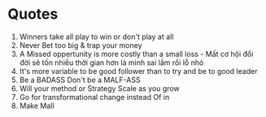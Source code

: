 # Quotes
1. Winners take all play to win or don't play at all
2. Never Bet too big & trap your money
3. A Missed oppertunity is more costly than a small loss - Mất cơ hội đổi đời sẽ tốn nhiều thời gian hơn là mình sai lầm rồi lỗ nhỏ
4. It's more variable to be good follower than to try and be to good leader
5. Be a BADASS Don't be a MALF-ASS
6. Will your method or Strategy Scale as you grow
7. Go for transformational change instead Of in 
8. Make Mall

